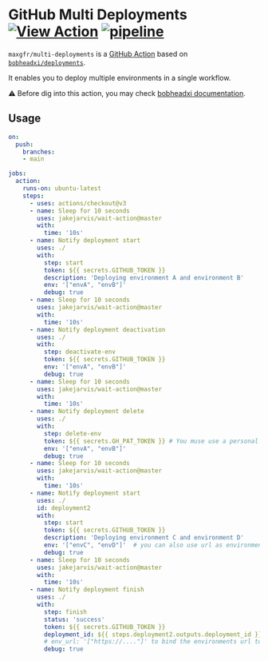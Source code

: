 # GitHub Multi Deployments [![View Action](https://img.shields.io/badge/view-github%20action-yellow.svg)](https://github.com/marketplace/actions/github-multi-deployments) [![pipeline](https://img.shields.io/github/workflow/status/maxgfr/multi-deployments/build-test)](https://github.com/maxgfr/multi-deployments/actions/workflows/build.yaml)

`maxgfr/multi-deployments` is a [GitHub Action](https://github.com/features/actions) based on [`bobheadxi/deployments`](https://github.com/marketplace/actions/github-deployments).

It enables you to deploy multiple environments in a single workflow.

:warning: Before dig into this action, you may check [bobheadxi documentation](https://github.com/bobheadxi/deployments).

## Usage

```yml
on:
  push:
    branches:
    - main

jobs:
  action:
    runs-on: ubuntu-latest
    steps:
      - uses: actions/checkout@v3
      - name: Sleep for 10 seconds
        uses: jakejarvis/wait-action@master
        with:
          time: '10s'
      - name: Notify deployment start
        uses: ./
        with:
          step: start
          token: ${{ secrets.GITHUB_TOKEN }}
          description: 'Deploying environment A and environment B'
          env: '["envA", "envB"]'
          debug: true
      - name: Sleep for 10 seconds
        uses: jakejarvis/wait-action@master
        with:
          time: '10s'
      - name: Notify deployment deactivation
        uses: ./
        with:
          step: deactivate-env
          token: ${{ secrets.GITHUB_TOKEN }}
          env: '["envA", "envB"]'
          debug: true
      - name: Sleep for 10 seconds
        uses: jakejarvis/wait-action@master
        with:
          time: '10s'
      - name: Notify deployment delete
        uses: ./
        with:
          step: delete-env
          token: ${{ secrets.GH_PAT_TOKEN }} # You muse use a personal access token with repo scope enabled
          env: '["envA", "envB"]'
          debug: true
      - name: Sleep for 10 seconds
        uses: jakejarvis/wait-action@master
        with:
          time: '10s'
      - name: Notify deployment start
        uses: ./
        id: deployment2
        with:
          step: start
          token: ${{ secrets.GITHUB_TOKEN }}
          description: 'Deploying environment C and environment D'
          env: '["envC", "envD"]'  # you can also use url as environment such as '["https://...."]'
          debug: true
      - name: Sleep for 10 seconds
        uses: jakejarvis/wait-action@master
        with:
          time: '10s'
      - name: Notify deployment finish
        uses: ./
        with:
          step: finish
          status: 'success'
          token: ${{ secrets.GITHUB_TOKEN }}
          deployment_id: ${{ steps.deployment2.outputs.deployment_id }}
          # env_url: '["https://...."]' to bind the environments url to the deployment ids
          debug: true
```
